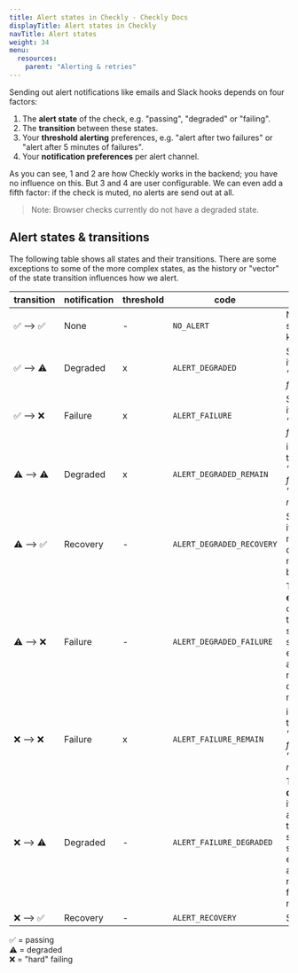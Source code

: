 ```yaml
---
title: Alert states in Checkly - Checkly Docs
displayTitle: Alert states in Checkly
navTitle: Alert states
weight: 34
menu:
  resources:
    parent: "Alerting & retries"
---
```


Sending out alert notifications like emails and Slack hooks depends on four factors:

1. The **alert state** of the check, e.g. "passing", "degraded" or "failing".
2. The **transition** between these states.
3. Your **threshold alerting** preferences, e.g. "alert after two failures" or "alert after 5 minutes of failures".
4. Your **notification preferences** per alert channel.

As you can see, 1 and 2 are how Checkly works in the backend; you have no influence on this. But 3 and 4 are user configurable.
We can even add a fifth factor: if the check is muted, no alerts are send out at all.

> Note: Browser checks currently do not have a degraded state.

## Alert states & transitions

The following table shows all states and their transitions. There are some exceptions to some of the more complex states, 
as the history or "vector" of the state transition influences how we alert.

| transition | notification | threshold  | code | notes |
|------------|----------|--------------|-------|-----------|
✅ --> ✅ | None |-|`NO_ALERT`| Nothing to see here, keep moving|   
✅ --> ⚠️ | Degraded | x|`ALERT_DEGRADED`|Send directly, if threshold is *"alert after 1 failure"*|
✅ --> ❌ | Failure  |x |`ALERT_FAILURE`|Send directly, if threshold is *"alert after 1 failure"*|
⚠️ --> ⚠️ | Degraded|x |`ALERT_DEGRADED_REMAIN` |i.e. when threshold is *"alert after 2 failures"* or *"after 5 minutes"*| 
⚠️ --> ✅ | Recovery |-|`ALERT_DEGRADED_RECOVERY`|Send but only if you received a degraded notification before|
⚠️ --> ❌ | Failure |-|`ALERT_DEGRADED_FAILURE`|This is an **escalation**, it overrides any threshold setting. We send this even if you already received degraded notifications| 
❌ --> ❌ | Failure | x|`ALERT_FAILURE_REMAIN` |i.e. when threshold is *"alert after 2 failures"* or *"after 5 minutes"*|
❌ --> ⚠️ | Degraded  |-|`ALERT_FAILURE_DEGRADED`|This is a **deescalation**, it overrides any thresholds settings. We send this even if you already received failure notifications|
❌️ --> ✅ | Recovery |-|`ALERT_RECOVERY`|Send directly|

✅  = passing  
⚠️  = degraded  
❌  = "hard" failing  
